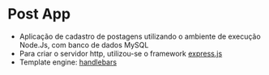# Post App
- Aplicação de cadastro de postagens utilizando o ambiente de execução Node.Js, com banco de dados MySQL
- Para criar o servidor http, utilizou-se o framework [express.js](https://expressjs.com/pt-br/)
- Template engine: [handlebars](https://handlebarsjs.com/) 
